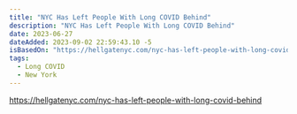 ```yaml
---
title: "NYC Has Left People With Long COVID Behind"
description: "NYC Has Left People With Long COVID Behind"
date: 2023-06-27
dateAdded: 2023-09-02 22:59:43.10 -5
isBasedOn: "https://hellgatenyc.com/nyc-has-left-people-with-long-covid-behind"
tags:
  - Long COVID
  - New York
---
```


https://hellgatenyc.com/nyc-has-left-people-with-long-covid-behind
